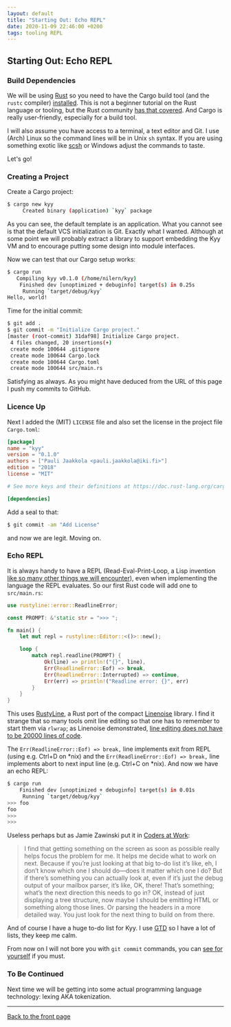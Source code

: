 ```yaml
---
layout: default
title: "Starting Out: Echo REPL"
date: 2020-11-09 22:46:00 +0200
tags: tooling REPL
---
```


## Starting Out: Echo REPL

### Build Dependencies

We will be using [Rust](rust-lang.org/) so you need to have the Cargo build tool
(and the `rustc` compiler) [installed](https://www.rust-lang.org/tools/install).
This is not a beginner tutorial on the Rust language or tooling, but the Rust
community [has that covered](https://www.rust-lang.org/learn). And Cargo is
really user-friendly, especially for a build tool.

I will also assume you have access to a terminal, a text editor and Git. I use
(Arch) Linux so the command lines will be in Unix `sh` syntax. If you are using
something exotic like [scsh](https://scsh.net/) or Windows adjust the commands
to taste.

Let's go!

### Creating a Project

Create a Cargo project:

```sh
$ cargo new kyy
     Created binary (application) `kyy` package
```

As you can see, the default template is an application. What you cannot see is
that the default VCS initialization is Git. Exactly what I wanted. Although at
some point we will probably extract a library to support embedding the Kyy VM
and to encourage putting some design into module interfaces.

Now we can test that our Cargo setup works:

```sh
$ cargo run
   Compiling kyy v0.1.0 (/home/nilern/kyy)
    Finished dev [unoptimized + debuginfo] target(s) in 0.25s
     Running `target/debug/kyy`
Hello, world!
```

Time for the initial commit:

```sh
$ git add .
$ git commit -m "Initialize Cargo project."
[master (root-commit) 31daf98] Initialize Cargo project.
 4 files changed, 20 insertions(+)
 create mode 100644 .gitignore
 create mode 100644 Cargo.lock
 create mode 100644 Cargo.toml
 create mode 100644 src/main.rs
```

Satisfying as always. As you might have deduced from the URL of this page I push my
commits to GitHub.

### Licence Up

Next I added the (MIT) `LICENSE` file and also set the license in the project file `Cargo.toml`:

```toml
[package]
name = "kyy"
version = "0.1.0"
authors = ["Pauli Jaakkola <pauli.jaakkola@iki.fi>"]
edition = "2018"
license = "MIT"

# See more keys and their definitions at https://doc.rust-lang.org/cargo/reference/manifest.html

[dependencies]
```

Add a seal to that:

```sh
$ git commit -am "Add License"
```

and now we are legit. Moving on.

### Echo REPL

It is always handy to have a REPL (Read-Eval-Print-Loop, a Lisp invention
[like so many other things we will encounter](https://en.wikipedia.org/wiki/Lisp_(programming_language)#Language_innovations)),
even when implementing the language the REPL evaluates. So our first Rust code will add one
to `src/main.rs`:

```rust
use rustyline::error::ReadlineError;

const PROMPT: &'static str = ">>> ";

fn main() {
    let mut repl = rustyline::Editor::<()>::new();

    loop {
        match repl.readline(PROMPT) {
            Ok(line) => println!("{}", line),
            Err(ReadlineError::Eof) => break,
            Err(ReadlineError::Interrupted) => continue,
            Err(err) => println!("Readline error: {}", err)
        }
    }
}
```

This uses [RustyLine](https://crates.io/crates/rustyline/), a Rust port of the compact
[Linenoise](https://github.com/antirez/linenoise) library. I find it strange that so
many tools omit line editing so that one has to remember to start them via `rlwrap`;
as Linenoise demonstrated,
[line editing does not have to be 20000 lines of code](https://github.com/antirez/linenoise#can-a-line-editing-library-be-20k-lines-of-code).

The `Err(ReadlineError::Eof) => break,` line implements exit from REPL (using e.g.
Ctrl+D on *nix) and the `Err(ReadlineError::Eof) => break,` line implements abort
to next input line (e.g. Ctrl+C on *nix). And now we have an echo REPL:

```sh
$ cargo run
    Finished dev [unoptimized + debuginfo] target(s) in 0.01s
     Running `target/debug/kyy`
>>> foo
foo
>>>
>>>
```

Useless perhaps but as Jamie Zawinski put it in [Coders at Work](https://www.amazon.com/Coders-Work-Reflections-Programming-September/dp/B009KJHXIE/ref=sr_1_2?crid=H32G03WWYWEH&dchild=1&keywords=coders+at+work+reflections+on+the+craft+of+programming&qid=1624026582&sprefix=coders+at+work%2Caps%2C278&sr=8-2):

> I find that getting something on the screen as soon as possible really helps focus the problem for me.
> It helps me decide what to work on next. Because if you’re just looking at that big to-do list it’s like,
> eh, I don’t know which one I should do—does it matter which one I do? But if there’s something you can
> actually look at, even if it’s just the debug output of your mailbox parser, it’s like, OK, there!
> That’s something; what’s the next direction this needs to go in? OK, instead of just displaying a
> tree structure, now maybe I should be emitting HTML or something along those lines. Or parsing the
> headers in a more detailed way. You just look for the next thing to build on from there.

And of course I have a huge to-do list for Kyy. I use [GTD](https://www.amazon.com/Getting-Things-Done-Stress-Free-Productivity/dp/0670899240/ref=sr_1_3?dchild=1&keywords=getting+things+done&qid=1624026619&sr=8-3)
so I have a lot of lists, they keep me calm.

From now on I will not bore you with `git commit` commands, you can
[see for yourself](https://github.com/nilern/Kyy/commits/master) if you must.

### To Be Continued

Next time we will be getting into some actual programming language technology:
lexing AKA tokenization.

---

[Back to the front page](/Kyy/)

